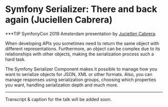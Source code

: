 # Symfony Serializer: There and back again (Juciellen Cabrera)

***TIP
SymfonyCon 2019 Amsterdam presentation by [Juciellen Cabrera](https://connect.symfony.com/api/alternates/0afc5098-e913-4049-be13-723e0bba85b7).

When developing APIs you sometimes need to return the same object with different representations. Furthermore, an object can be complex due to its relationships with other objects, making the serialization process such a hard task.

The Symfony Serializer Component makes it possible to manage how you want to serialize objects for JSON, XML or other formats. Also, you can manage responses using serialization groups, choosing which properties you want, handling serialization depth and much more.
***

Transcript & caption for the talk will be added soon.